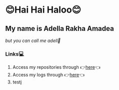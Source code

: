 # **😊Hai Hai Haloo😊**
## **My name is Adella Rakha Amadea** 
*but you can call me adell👋*

### **Links💻**
1. Access my repositories through 👉[here](https://github.com/adellamadea?tab=repositories)👈
2. Access my logs through 👉[here](https://github.com/adellamadea/os212/blob/master/TXT/mylog.txt)👈 
3. testj